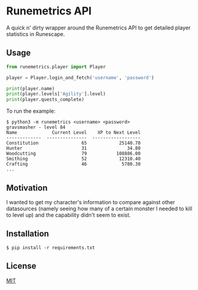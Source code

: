 # Runemetrics API

A quick n' dirty wrapper around the Runemetrics API to get detailed player statistics in Runescape.

## Usage

```python
from runemetrics.player import Player

player = Player.login_and_fetch('username', 'password')

print(player.name)
print(player.levels['Agility'].level)
print(player.quests_complete)
```

To run the example:

```
$ python3 -m runemetrics <username> <password>
gravsmasher - level 84
Name             Current Level    XP to Next Level
-------------  ---------------  ------------------
Constitution                65            25140.70
Hunter                      31               34.80
Woodcutting                 79           108886.00
Smithing                    52            12310.40
Crafting                    46             5780.30
...
```

## Motivation

I wanted to get my character's information to compare against other datasources (namely seeing how many of a certain monster I needed to kill to level up) and the capability didn't seem to exist.

## Installation

    $ pip install -r requirements.txt

## License

[MIT](LICENSE)
